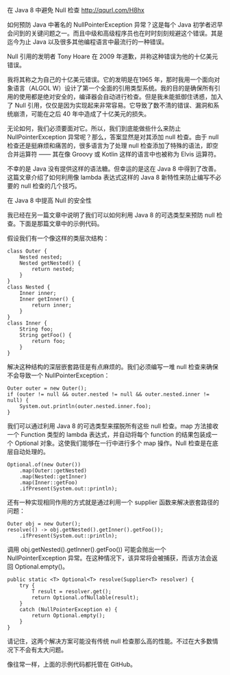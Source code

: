 在 Java 8 中避免 Null 检查
<http://qqurl.com/H8hx>

如何预防 Java 中著名的 NullPointerException 异常？这是每个 Java 初学者迟早会问到的关键问题之一。而且中级和高级程序员也在时时刻刻规避这个错误。其是迄今为止 Java 以及很多其他编程语言中最流行的一种错误。

Null 引用的发明者 Tony Hoare 在 2009 年道歉，并称这种错误为他的十亿美元错误。

我将其称之为自己的十亿美元错误。它的发明是在1965 年，那时我用一个面向对象语言（ALGOL W）设计了第一个全面的引用类型系统。我的目的是确保所有引用的使用都是绝对安全的，编译器会自动进行检查。但是我未能抵御住诱惑，加入了 Null 引用，仅仅是因为实现起来非常容易。它导致了数不清的错误、漏洞和系统崩溃，可能在之后 40 年中造成了十亿美元的损失。 

无论如何，我们必须要面对它。所以，我们到底能做些什么来防止 NullPointerException 异常呢？那么，答案显然是对其添加 null 检查。由于 null 检查还是挺麻烦和痛苦的，很多语言为了处理 null 检查添加了特殊的语法，即空合并运算符 —— 其在像 Groovy 或 Kotlin 这样的语言中也被称为 Elvis 运算符。

不幸的是 Java 没有提供这样的语法糖。但幸运的是这在 Java 8 中得到了改善。这篇文章介绍了如何利用像 lambda 表达式这样的 Java 8 新特性来防止编写不必要的 null 检查的几个技巧。

在 Java 8 中提高 Null 的安全性

我已经在另一篇文章中说明了我们可以如何利用 Java 8 的可选类型来预防 null 检查。下面是那篇文章中的示例代码。

假设我们有一个像这样的类层次结构：

    class Outer {
        Nested nested;
        Nested getNested() {
            return nested;
        }
    }
    class Nested {
        Inner inner;
        Inner getInner() {
            return inner;
        }
    }
    class Inner {
        String foo;
        String getFoo() {
            return foo;
        }
    }

解决这种结构的深层嵌套路径是有点麻烦的。我们必须编写一堆 null 检查来确保不会导致一个 NullPointerException：

    Outer outer = new Outer();
    if (outer != null && outer.nested != null && outer.nested.inner != null) {
        System.out.println(outer.nested.inner.foo);
    }

我们可以通过利用 Java 8 的可选类型来摆脱所有这些 null 检查。map 方法接收一个 Function 类型的 lambda 表达式，并自动将每个 function 的结果包装成一个 Optional 对象。这使我们能够在一行中进行多个 map 操作。Null 检查是在底层自动处理的。

    Optional.of(new Outer())
        .map(Outer::getNested)
        .map(Nested::getInner)
        .map(Inner::getFoo)
        .ifPresent(System.out::println);

还有一种实现相同作用的方式就是通过利用一个 supplier 函数来解决嵌套路径的问题：

    Outer obj = new Outer();
    resolve(() -> obj.getNested().getInner().getFoo());
        .ifPresent(System.out::println);

调用 obj.getNested().getInner().getFoo()) 可能会抛出一个 NullPointerException 异常。在这种情况下，该异常将会被捕获，而该方法会返回 Optional.empty()。

    public static <T> Optional<T> resolve(Supplier<T> resolver) {
        try {
            T result = resolver.get();
            return Optional.ofNullable(result);
        }
        catch (NullPointerException e) {
            return Optional.empty();
        }
    }

请记住，这两个解决方案可能没有传统 null 检查那么高的性能。不过在大多数情况下不会有太大问题。

像往常一样，上面的示例代码都托管在 GitHub。